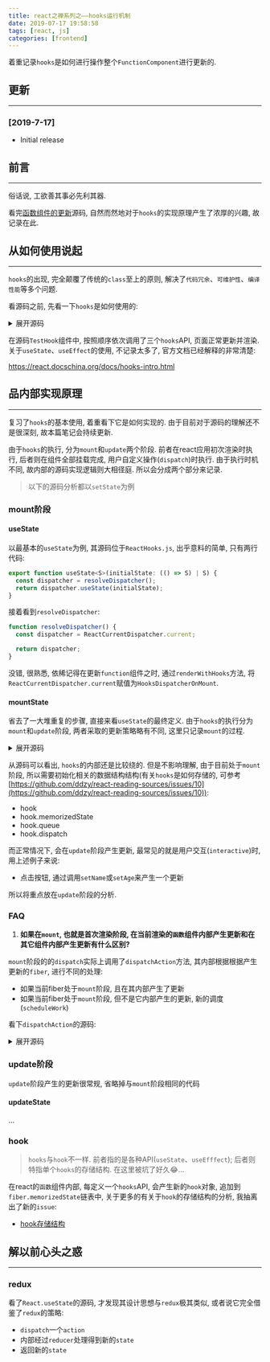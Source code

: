 ```yaml
---
title: react之禅系列之——hooks运行机制
date: 2019-07-17 19:58:58
tags: [react, js]
categories: [frontend]
---
```


着重记录`hooks`是如何进行操作整个`FunctionComponent`进行更新的.


<!-- more -->


## 更新

------

### [2019-7-17]

- Initial release

## 前言

------

俗话说, 工欲善其事必先利其器.

看完[函数组件的更新](https://github.com/ddzy/react-reading-sources/issues/8)源码, 自然而然地对于`hooks`的实现原理产生了浓厚的兴趣, 故记录在此.

## 从如何使用说起

------

`hooks`的出现, 完全颠覆了传统的`class`至上的原则, 解决了`代码冗余`、`可维护性`、`编译性能`等多个问题.

看源码之前, 先看一下`hooks`是如何使用的:

<details>
<summary>展开源码</summary>

```js
import React from 'react';

const TestHooks = () => {
  const [name, setName] = React.useState('ddzy');
  const [age, setAge] = React.useState(21);

  React.useEffect(() => {
    console.log('componentDidMount');
  }, []);

  return (
    <div className="test-hooks-wrapper">
      <p>{state.count}</p>
      <div>
        <button onClick={() => setName('duanzhaoyang')}>{ name }</button>
        <button onClick={() => setAge(22)}>{ age }</button>
      </div>
    </div>
  );
}
```
</details>

在源码`TestHook`组件中, 按照顺序依次调用了三个`hooks`API, 页面正常更新并渲染. 关于`useState`、`useEffect`的使用, 不记录太多了, 官方文档已经解释的非常清楚:

https://react.docschina.org/docs/hooks-intro.html

## 品内部实现原理

------

复习了`hooks`的基本使用, 着重看下它是如何实现的. 由于目前对于源码的理解还不是很深刻, 故本篇笔记会持续更新.

由于`hooks`的执行, 分为`mount`和`update`两个阶段. 前者在react应用初次渲染时执行, 后者则在组件全部挂载完成, 用户自定义操作(`dispatch`)时执行. 由于执行时机不同, 故内部的源码实现逻辑则大相径庭. 所以会分成两个部分来记录.

> 以下的源码分析都以`setState`为例

### mount阶段

#### useState

以最基本的`useState`为例, 其源码位于`ReactHooks.js`, 出乎意料的简单, 只有两行代码:

```js
export function useState<S>(initialState: (() => S) | S) {
  const dispatcher = resolveDispatcher();
  return dispatcher.useState(initialState);
}
```

接着看到`resolveDispatcher`:

```js
function resolveDispatcher() {
  const dispatcher = ReactCurrentDispatcher.current;

  return dispatcher;
}
```

没错, 很熟悉, 依稀记得在更新`function`组件之时, 通过`renderWithHooks`方法, 将`ReactCurrentDispatcher.current`赋值为`HooksDispatcherOnMount`.

#### mountState

省去了一大堆重复的步骤, 直接来看`useState`的最终定义. 由于`hooks`的执行分为`mount`和`update`阶段, 两者采取的更新策略略有不同, 这里只记录`mount`的过程.

<details>
<summary>展开源码</summary>

```js
function mountState<S>(
  initialState: (() => S) | S,
): [S, Dispatch<BasicStateAction<S>>] {

  // 创建新的hook对象, 并追加至`workInProgressHook`单向循环链表尾部
  const hook = mountWorkInProgressHook();

  if (typeof initialState === 'function') {
    initialState = initialState();
  }

  hook.memoizedState = hook.baseState = initialState;

  // 创建当前hook对象的更新队列, 按次序保存当前hook上产生的所有dispatch
  const queue = hook.queue = {
    last: null,
    dispatch: null,
    lastRenderedReducer: basicStateReducer,
    lastRenderedState: (initialState: any),
  };

  // dispatch对应上述案例中的setName、setAge
  // 而对于当前hook来说, 此时的dispatch = setName
  const dispatch = queue.dispatch = dispatchAction.bind(
    null,
    currentlyRenderingFiber,
    queue,
  );

  return [hook.memoizedState, dispatch];
}
```
</details>

从源码可以看出, `hooks`的内部还是比较绕的. 但是不影响理解, 由于目前处于`mount`阶段, 所以需要初始化相关的数据结构结构(有关`hooks`是如何存储的, 可参考[https://github.com/ddzy/react-reading-sources/issues/10](https://github.com/ddzy/react-reading-sources/issues/10)):

- hook
- hook.memorizedState
- hook.queue
- hook.dispatch

而正常情况下, 会在`update`阶段产生更新, 最常见的就是用户交互(`interactive`)时, 用上述例子来说:

- 点击按钮, 通过调用`setName`或`setAge`来产生一个更新

所以将重点放在`update`阶段的分析.

### FAQ

1. **如果在`mount`, 也就是首次渲染阶段, 在当前渲染的`函数`组件内部产生更新和在其它组件内部产生更新有什么区别?**

`mount`阶段的的`dispatch`实际上调用了`dispatchAction`方法, 其内部根据根据产生更新的`fiber`, 进行不同的处理:

- 如果当前fiber处于`mount`阶段, 且在其内部产生了更新
- 如果当前fiber处于`mount`阶段, 但不是它内部产生的更新, 新的调度(`scheduleWork`)

看下`dispatchAction`的源码:

<details>
<summary>展开源码</summary>

```js
function dispatchAction<S, A>(
  fiber: Fiber,
  queue: UpdateQueue<S, A>,
  action: A,
) {
  const alternate = fiber.alternate;

  // [情况一]: 如果当前fiber处于`mount`阶段, 且在其内部产生了更新
  if (
    fiber === currentlyRenderingFiber ||
    (alternate !== null && alternate === currentlyRenderingFiber)
  ) {
    // This is a render phase update. Stash it in a lazily-created map of
    // queue -> linked list of updates. After this render pass, we'll restart
    // and apply the stashed updates on top of the work-in-progress hook.

    // 标识是否在`mount`阶段产生更新
    // 产生的更新会保存到`renderPhaseUpdates`字典上
    // 后续在渲染完当前组件之后, 会根据`didScheduleRenderPhaseUpdate`, 来决定是否处理更新
    didScheduleRenderPhaseUpdate = true;
    const update: Update<S, A> = {
      expirationTime: renderExpirationTime,
      action,
      eagerReducer: null,
      eagerState: null,
      next: null,
    };
    if (renderPhaseUpdates === null) {
      renderPhaseUpdates = new Map();
    }
    const firstRenderPhaseUpdate = renderPhaseUpdates.get(queue);
    if (firstRenderPhaseUpdate === undefined) {
      renderPhaseUpdates.set(queue, update);
    } else {
      // Append the update to the end of the list.
      let lastRenderPhaseUpdate = firstRenderPhaseUpdate;
      while (lastRenderPhaseUpdate.next !== null) {
        lastRenderPhaseUpdate = lastRenderPhaseUpdate.next;
      }
      lastRenderPhaseUpdate.next = update;
    }
  }
  // [情况二]: 如果当前fiber处于`mount`阶段, 但不是它内部产生的更新, 安排一个新的调度工作
  else {
    flushPassiveEffects();

    const currentTime = requestCurrentTime();
    const expirationTime = computeExpirationForFiber(currentTime, fiber);

    const update: Update<S, A> = {
      expirationTime,
      action,
      eagerReducer: null,
      eagerState: null,
      next: null,
    };

    // Append the update to the end of the list.
    const last = queue.last;
    if (last === null) {
      // This is the first update. Create a circular list.
      update.next = update;
    } else {
      const first = last.next;
      if (first !== null) {
        // Still circular.
        update.next = first;
      }
      last.next = update;
    }
    queue.last = update;

    scheduleWork(fiber, expirationTime);
  }
}
```
</details>

### update阶段

`update`阶段产生的更新很常规, 省略掉与`mount`阶段相同的代码

#### updateState

...

### hook

> `hooks`与`hook`不一样. 前者指的是各种API(`useState`、`useEfffect`); 后者则特指单个`hooks`的存储结构. 在这里被坑了好久😂...

在react的`函数`组件内部, 每定义一个`hooks`API, 会产生新的`hook`对象, 追加到`fiber.memorizedState`链表中, 关于更多的有关于`hook`的存储结构的分析, 我抽离出了新的`issue`:

- [hook存储结构](https://github.com/ddzy/react-reading-sources/issues/10)

## 解以前心头之惑

------

### redux

看了`React.useState`的源码, 才发现其设计思想与`redux`极其类似, 或者说它完全借鉴了`redux`的策略:

- `dispatch`一个`action`
- 内部经过`reducer`处理得到新的`state`
- 返回新的`state`